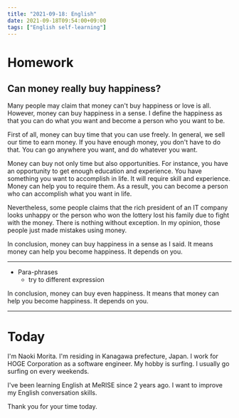 ```yaml
---
title: "2021-09-18: English"
date: 2021-09-18T09:54:00+09:00
tags: ["English self-learning"]
---
```

# Homework

## Can money really buy happiness?
Many people may claim that money can't buy happiness or love is all.
However, money can buy happiness in a sense.
I define the happiness as that you can do what you want and become a person who you want to be.

First of all, money can buy time that you can use freely.
In general, we sell our time to earn money.
If you have enough money, you don't have to do that.
You can go anywhere you want, and do whatever you want.

Money can buy not only time but also opportunities.
For instance, you have an opportunity to get enough education and experience.
You have something you want to accomplish in life.
It will require skill and experience.
Money can help you to require them.
As a result, you can become a person who can accomplish what you want in life.

Nevertheless, some people claims that the rich president of an IT company looks unhappy or the person who won the lottery lost his family due to fight with the money.
There is nothing without exception.
In my opinion, those people just made mistakes using money.

In conclusion, money can buy happiness in a sense as I said.
It means money can help you become happiness.
It depends on you.

---
* Para-phrases
  - try to different expression

In conclusion, money can buy even happiness.
It means that money can help you become happiness.
It depends on you.

---
# Today

I'm Naoki Morita.
I'm residing in Kanagawa prefecture, Japan.
I work for HOGE Corporation as a software engineer.
My hobby is surfing.
I usually go surfing on every weekends.

I've been learning English at MeRISE since 2 years ago.
I want to improve my English conversation skills.

Thank you for your time today.
